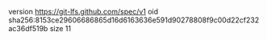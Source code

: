 version https://git-lfs.github.com/spec/v1
oid sha256:8153ce29606686865d16d6163636e591d90278808f9c00d22cf232ac36df519b
size 11
